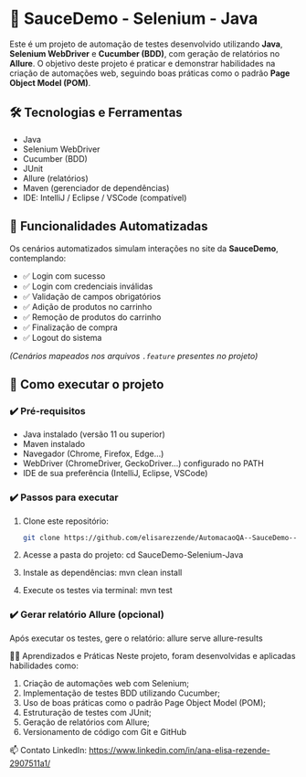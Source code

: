 # 🚀 SauceDemo - Selenium - Java

Este é um projeto de automação de testes desenvolvido utilizando **Java**, **Selenium WebDriver** e **Cucumber (BDD)**, 
com geração de relatórios no **Allure**. O objetivo deste projeto é praticar e demonstrar habilidades na criação de 
automações web, seguindo boas práticas como o padrão **Page Object Model (POM)**.

## 🛠️ Tecnologias e Ferramentas

- Java
- Selenium WebDriver
- Cucumber (BDD)
- JUnit
- Allure (relatórios)
- Maven (gerenciador de dependências)
- IDE: IntelliJ / Eclipse / VSCode (compatível)

## 🔧 Funcionalidades Automatizadas

Os cenários automatizados simulam interações no site da **SauceDemo**, contemplando:

- ✅ Login com sucesso
- ✅ Login com credenciais inválidas
- ✅ Validação de campos obrigatórios
- ✅ Adição de produtos no carrinho
- ✅ Remoção de produtos do carrinho
- ✅ Finalização de compra
- ✅ Logout do sistema

*(Cenários mapeados nos arquivos `.feature` presentes no projeto)*

## 🚀 Como executar o projeto

### ✔️ Pré-requisitos

- Java instalado (versão 11 ou superior)
- Maven instalado
- Navegador (Chrome, Firefox, Edge...)
- WebDriver (ChromeDriver, GeckoDriver...) configurado no PATH
- IDE de sua preferência (IntelliJ, Eclipse, VSCode)

### ✔️ Passos para executar

1. Clone este repositório:
   ```bash
   git clone https://github.com/elisarezzende/AutomacaoQA--SauceDemo--Java.git
   
2. Acesse a pasta do projeto:
   cd SauceDemo-Selenium-Java

3. Instale as dependências:
  mvn clean install

4. Execute os testes via terminal:
   mvn test


### ✔️ Gerar relatório Allure (opcional)

Após executar os testes, gere o relatório:
  allure serve allure-results


👩‍💻 Aprendizados e Práticas
Neste projeto, foram desenvolvidas e aplicadas habilidades como:
  1. Criação de automações web com Selenium;
  2. Implementação de testes BDD utilizando Cucumber;
  3. Uso de boas práticas como o padrão Page Object Model (POM);
  4. Estruturação de testes com JUnit;
  5. Geração de relatórios com Allure;
  6. Versionamento de código com Git e GitHub


📫 Contato
LinkedIn: https://www.linkedin.com/in/ana-elisa-rezende-2907511a1/

